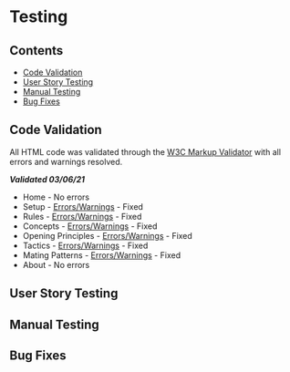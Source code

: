 # Testing

## Contents

- [Code Validation](#code-validation)
- [User Story Testing](#user-story-testing)
- [Manual Testing](#manual-testing)
- [Bug Fixes](#bug-fixes)

## Code Validation

All HTML code was validated through the [W3C Markup Validator](https://validator.w3.org/) with all errors and warnings resolved.

***Validated 03/06/21***

- Home - No errors 
- Setup - [Errors/Warnings](/assets/testing/setup-html-validation) - Fixed
- Rules - [Errors/Warnings](/assets/testing/rules-html-validation) - Fixed
- Concepts - [Errors/Warnings](/assets/testing/concepts-html-validation) - Fixed
- Opening Principles - [Errors/Warnings](/assets/testing/opening-principles-html-validation) - Fixed
- Tactics - [Errors/Warnings](/assets/testing/tactics-html-validation) - Fixed
- Mating Patterns - [Errors/Warnings](/assets/testing/tactics-html-validation) - Fixed
- About - No errors

## User Story Testing

## Manual Testing

## Bug Fixes